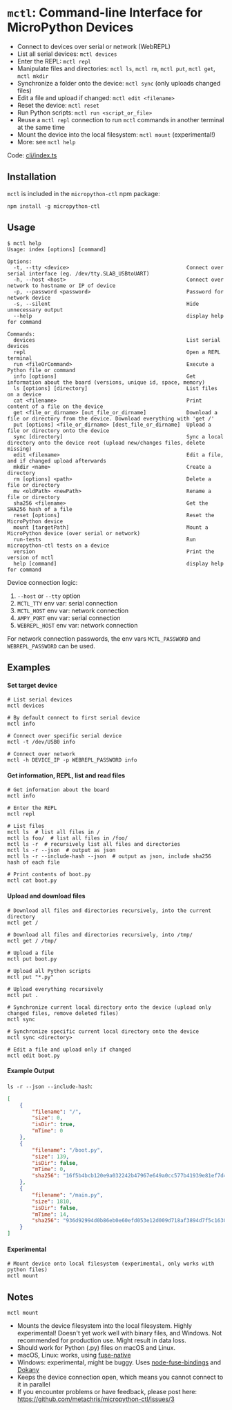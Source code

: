 # `mctl`: Command-line Interface for MicroPython Devices

* Connect to devices over serial or network (WebREPL)
* List all serial devices: `mctl devices`
* Enter the REPL: `mctl repl`
* Manipulate files and directories: `mctl ls`, `mctl rm`, `mctl put`, `mctl get`, `mctl mkdir`
* Synchronize a folder onto the device: `mctl sync` (only uploads changed files)
* Edit a file and upload if changed: `mctl edit <filename>`
* Reset the device: `mctl reset`
* Run Python scripts: `mctl run <script_or_file>`
* Reuse a `mctl repl` connection to run `mctl` commands in another terminal at the same time
* Mount the device into the local filesystem: `mctl mount` (experimental!)
* More: see `mctl help`

Code: [cli/index.ts](https://github.com/metachris/micropython-ctl/blob/master/cli/index.ts)

## Installation

`mctl` is included in the `micropython-ctl` npm package:

```npm install -g micropython-ctl```

## Usage

```shell
$ mctl help
Usage: index [options] [command]

Options:
  -t, --tty <device>                                      Connect over serial interface (eg. /dev/tty.SLAB_USBtoUART)
  -h, --host <host>                                       Connect over network to hostname or IP of device
  -p, --password <password>                               Password for network device
  -s, --silent                                            Hide unnecessary output
  --help                                                  display help for command

Commands:
  devices                                                 List serial devices
  repl                                                    Open a REPL terminal
  run <fileOrCommand>                                     Execute a Python file or command
  info [options]                                          Get information about the board (versions, unique id, space, memory)
  ls [options] [directory]                                List files on a device
  cat <filename>                                          Print content of a file on the device
  get <file_or_dirname> [out_file_or_dirname]             Download a file or directory from the device. Download everything with 'get /'
  put [options] <file_or_dirname> [dest_file_or_dirname]  Upload a file or directory onto the device
  sync [directory]                                        Sync a local directory onto the device root (upload new/changes files, delete missing)
  edit <filename>                                         Edit a file, and if changed upload afterwards
  mkdir <name>                                            Create a directory
  rm [options] <path>                                     Delete a file or directory
  mv <oldPath> <newPath>                                  Rename a file or directory
  sha256 <filename>                                       Get the SHA256 hash of a file
  reset [options]                                         Reset the MicroPython device
  mount [targetPath]                                      Mount a MicroPython device (over serial or network)
  run-tests                                               Run micropython-ctl tests on a device
  version                                                 Print the version of mctl
  help [command]                                          display help for command
```


Device connection logic:

1. `--host` or `--tty` option
1. `MCTL_TTY` env var: serial connection
1. `MCTL_HOST` env var: network connection
1. `AMPY_PORT` env var: serial connection
1. `WEBREPL_HOST` env var: network connection

For network connection passwords, the env vars `MCTL_PASSWORD` and `WEBREPL_PASSWORD` can be used.

## Examples

#### Set target device

```shell
# List serial devices
mctl devices

# By default connect to first serial device
mctl info

# Connect over specific serial device
mctl -t /dev/USB0 info

# Connect over network
mctl -h DEVICE_IP -p WEBREPL_PASSWORD info
```

#### Get information, REPL, list and read files

```shell
# Get information about the board
mctl info

# Enter the REPL
mctl repl

# List files
mctl ls  # list all files in /
mctl ls foo/  # list all files in /foo/
mctl ls -r  # recursively list all files and directories
mctl ls -r --json  # output as json
mctl ls -r --include-hash --json  # output as json, include sha256 hash of each file

# Print contents of boot.py
mctl cat boot.py
```

#### Upload and download files

```shell
# Download all files and directories recursively, into the current directory
mctl get /

# Download all files and directories recursively, into /tmp/
mctl get / /tmp/

# Upload a file
mctl put boot.py

# Upload all Python scripts
mctl put "*.py"

# Upload everything recursively
mctl put .

# Synchronize current local directory onto the device (upload only changed files, remove deleted files)
mctl sync

# Synchronize specific current local directory onto the device
mctl sync <directory>

# Edit a file and upload only if changed
mctl edit boot.py
```

#### Example Output

`ls -r --json --include-hash`:

```json
[
    {
        "filename": "/",
        "size": 0,
        "isDir": true,
        "mTime": 0
    },
    {
        "filename": "/boot.py",
        "size": 139,
        "isDir": false,
        "mTime": 0,
        "sha256": "16f5b4bcb120e9a032242b47967e649a0cc577b41939e81ef7d4b4da181bd17f"
    },
    {
        "filename": "/main.py",
        "size": 1810,
        "isDir": false,
        "mTime": 14,
        "sha256": "936d92994d0b86eb0e60efd053e12d009d718af3894d7f5c16303b1d7c526306"
    }
]
```

#### Experimental

```shell
# Mount device onto local filesystem (experimental, only works with python files)
mctl mount
```

## Notes

`mctl mount`

* Mounts the device filesystem into the local filesystem. Highly experimental! Doesn't yet work well with binary files, and Windows. Not recommended for production use. Might result in data loss.
* Should work for Python (.py) files on macOS and Linux.
* macOS, Linux: works, using [fuse-native](https://github.com/fuse-friends/fuse-native)
* Windows: experimental, might be buggy. Uses [node-fuse-bindings](https://github.com/direktspeed/node-fuse-bindings) and [Dokany](https://github.com/dokan-dev/dokany/wiki/Installation)
* Keeps the device connection open, which means you cannot connect to it in parallel
* If you encounter problems or have feedback, please post here: https://github.com/metachris/micropython-ctl/issues/3

